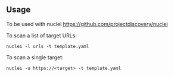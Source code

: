 ## Usage

To be used with nuclei https://github.com/projectdiscovery/nuclei

To scan a list of target URLs:

`nuclei -l urls -t template.yaml`

To scan a single target:

`nuclei -u https://<target> -t template.yaml`

